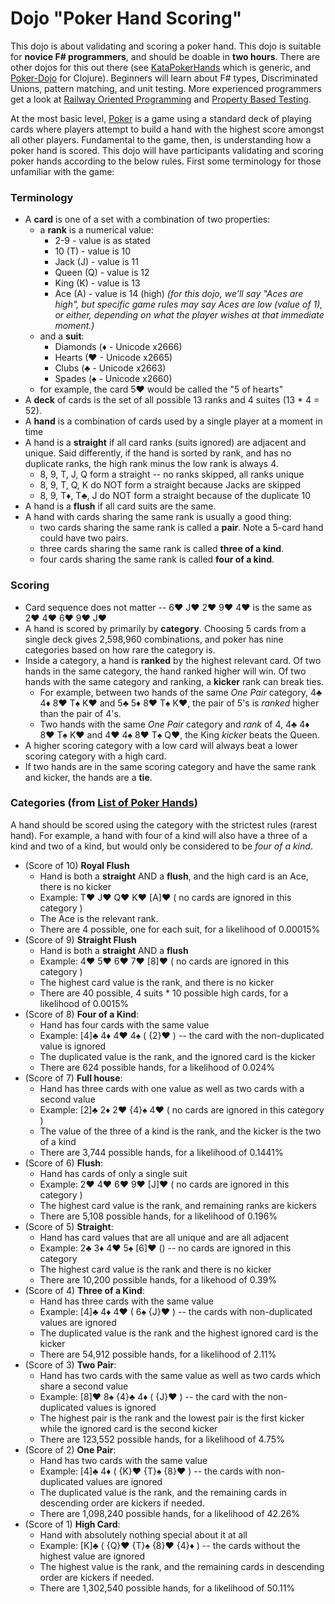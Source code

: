 # Dojo "Poker Hand Scoring"
This dojo is about validating and scoring a poker hand.  This dojo is suitable for **novice F# programmers**,
and should be doable in **two hours**.  There are other dojos for this out there (see [KataPokerHands](http://codingdojo.org/cgi-bin/index.pl?KataPokerHands) which is generic, and [Poker-Dojo](https://github.com/gstamp/poker-dojo) for Clojure).  Beginners will learn about F# types, Discriminated Unions, pattern matching, and unit testing.  More experienced programmers get a look at [Railway Oriented Programming](http://fsharpforfunandprofit.com/rop/) and [Property Based Testing](http://fsharpforfunandprofit.com/pbt/).

At the most basic level, [Poker](https://en.wikipedia.org/wiki/Poker) is a game using a standard deck of playing cards
where players attempt to build a hand with the highest score amongst all other players.  Fundamental to the game, then,
is understanding how a poker hand is scored.  This dojo will have participants validating and scoring poker hands
according to the below rules.  First some terminology for those unfamiliar with the game:

### Terminology
* A **card** is one of a set with a combination of two properties:
  * a **rank** is a numerical value:
    * 2-9 - value is as stated
    * 10 (T) - value is 10
    * Jack (J) - value is 11
    * Queen (Q) - value is 12
    * King (K) - value is 13
    * Ace (A) - value is 14 (high) _(for this dojo, we'll say "Aces are high", but specific game rules may say Aces are
    low (value of 1), or either, depending on what the player wishes at that immediate moment.)_
  * and a **suit**:
    * Diamonds (♦ - Unicode x2666)
    * Hearts (♥ - Unicode x2665)
    * Clubs (♣ - Unicode x2663)
    * Spades (♠ - Unicode x2660)
  * for example, the card 5♥ would be called the "5 of hearts"
* A **deck** of cards is the set of all possible 13 ranks and 4 suites (13 * 4 = 52).
* A **hand** is a combination of cards used by a single player at a moment in time
* A hand is a **straight** if all card ranks (suits ignored) are adjacent and unique.  Said differently, if the hand
  is sorted by rank, and has no duplicate ranks, the high rank minus the low rank is always 4.
  * 8, 9, T, J, Q form a straight -- no ranks skipped, all ranks unique
  * 8, 9, T, Q, K do NOT form a straight because Jacks are skipped
  * 8, 9, T♦, T♣, J do NOT form a straight because of the duplicate 10
* A hand is a **flush** if all card suits are the same.
* A hand with cards sharing the same rank is usually a good thing:
  * two cards sharing the same rank is called a **pair**.  Note a 5-card hand could have two pairs.
  * three cards sharing the same rank is called **three of a kind**.
  * four cards sharing the same rank is called **four of a kind**.

### Scoring
* Card sequence does not matter -- 6♥ J♥ 2♥ 9♥ 4♥ is the same as 2♥ 4♥ 6♥ 9♥ J♥
* A hand is scored by primarily by **category**.  Choosing 5 cards from a single deck gives 2,598,960
  combinations, and poker has nine categories based on how rare the category is.
* Inside a category, a hand is **ranked** by the highest relevant card.  Of two hands in the same category, the
  hand ranked higher will win.  Of two hands with the same category and ranking, a **kicker** rank can break ties.  
  * For example, between two hands of the same _One Pair_ category, 4♣ 4♦ 8♥ T♠ K♥ and 5♣ 5♦ 8♥ T♠ K♥,
    the pair of 5's is _ranked_ higher than the pair of 4's.
  * Two hands with the same _One Pair_ category and _rank_ of 4, 4♣ 4♦ 8♥ T♠ K♥ and 4♥ 4♠ 8♥ T♠ Q♥,
    the King _kicker_ beats the Queen.
* A higher scoring category with a low card will always beat a lower scoring category with a high card.
* If two hands are in the same scoring category and have the same rank and kicker, the hands are a **tie**.

### Categories (from [List of Poker Hands](https://en.wikipedia.org/wiki/List_of_poker_hands))
A hand should be scored using the category with the strictest rules (rarest hand).  For example, a hand with four
of a kind will also have a three of a kind and two of a kind, but would only be considered to be _four of a kind_.
* (Score of 10) **Royal Flush**
  * Hand is both a **straight** AND a **flush**, and the high card is an Ace, there is no kicker
  * Example: T♥ J♥ Q♥ K♥ [A]♥ ( no cards are ignored in this category )
  * The Ace is the relevant rank.
  * There are 4 possible, one for each suit, for a likelihood of 0.00015%
* (Score of 9) **Straight Flush**
  * Hand is both a **straight** AND a **flush**
  * Example: 4♥ 5♥ 6♥ 7♥ [8]♥ ( no cards are ignored in this category )
  * The highest card value is the rank, and there is no kicker
  * There are 40 possible, 4 suits * 10 possible high cards, for a likelihood of 0.0015%
* (Score of 8) **Four of a Kind**:
  * Hand has four cards with the same value
  * Example: [4]♣ 4♦ 4♥ 4♠ ( {2}♥ ) -- the card with the non-duplicated value is ignored
  * The duplicated value is the rank, and the ignored card is the kicker
  * There are 624 possible hands, for a likelihood of 0.024%
* (Score of 7) **Full house**:
  * Hand has three cards with one value as well as two cards with a second value
  * Example: [2]♣ 2♦ 2♥ {4}♠ 4♥ ( no cards are ignored in this category )
  * The value of the three of a kind is the rank, and the kicker is the two of a kind
  * There are 3,744 possible hands, for a likelihood of 0.1441%
* (Score of 6) **Flush**:
  * Hand has cards of only a single suit
  * Example: 2♥ 4♥ 6♥ 9♥ [J]♥ ( no cards are ignored in this category )
  * The highest card value is the rank, and remaining ranks are kickers
  * There are 5,108 possible hands, for a likelihood of 0.196%
* (Score of 5) **Straight**:
  * Hand has card values that are all unique and are all adjacent
  * Example: 2♣ 3♦ 4♥ 5♠ [6]♥ () -- no cards are ignored in this category
  * The highest card value is the rank and there is no kicker
  * There are 10,200 possible hands, for a likehood of 0.39%
* (Score of 4) **Three of a Kind**:
  * Hand has three cards with the same value
  * Example: [4]♣ 4♦ 4♥ ( 6♠ {J}♥ ) -- the cards with non-duplicated values are ignored
  * The duplicated value is the rank and the highest ignored card is the kicker
  * There are 54,912 possible hands, for a likelihood of 2.11%
* (Score of 3) **Two Pair**:
  * Hand has two cards with the same value as well as two cards which share a second value
  * Example: [8]♥ 8♠ {4}♣ 4♦ ( {J}♥ ) -- the card with the non-duplicated values is ignored
  * The highest pair is the rank and the lowest pair is the first kicker while the ignored card is the second kicker
  * There are 123,552 possible hands, for a likelihood of 4.75%
* (Score of 2) **One Pair**:
  * Hand has two cards with the same value
  * Example: [4]♣ 4♦ ( {K}♥ {T}♠ {8}♥ ) -- the cards with non-duplicated values are ignored
  * The duplicated value is the rank, and the remaining cards in descending order are kickers if needed.
  * There are 1,098,240 possible hands, for a likelihood of 42.26%
* (Score of 1) **High Card**:
  * Hand with absolutely nothing special about it at all
  * Example: [K]♣ ( {Q}♥ {T}♠ {8}♥ {4}♦ ) -- the cards without the highest value are ignored
  * The highest value is the rank, and the remaining cards in descending order are kickers if needed.
  * There are 1,302,540 possible hands, for a likelihood of 50.11%
